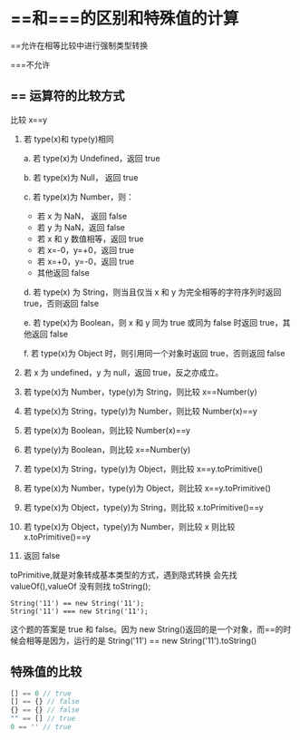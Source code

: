 # ==和===的区别和特殊值的计算

==允许在相等比较中进行强制类型转换

===不允许

## == 运算符的比较方式

比较 x==y

1. 若 type(x)和 type(y)相同

   a. 若 type(x)为 Undefined，返回 true

   b. 若 type(x)为 Null， 返回 true

   c. 若 type(x)为 Number，则：

   - 若 x 为 NaN， 返回 false
   - 若 y 为 NaN，返回 false
   - 若 x 和 y 数值相等，返回 true
   - 若 x=-0，y=+0，返回 true
   - 若 x=+0，y=-0，返回 true
   - 其他返回 false

   d. 若 type(x) 为 String，则当且仅当 x 和 y 为完全相等的字符序列时返回 true，否则返回 false

   e. 若 type(x)为 Boolean，则 x 和 y 同为 true 或同为 false 时返回 true，其他返回 false

   f. 若 type(x)为 Object 时，则引用同一个对象时返回 true，否则返回 false

2. 若 x 为 undefined，y 为 null，返回 true，反之亦成立。
3. 若 type(x)为 Number，type(y)为 String，则比较 x==Number(y)
4. 若 type(x)为 String，type(y)为 Number，则比较 Number(x)==y
5. 若 type(x)为 Boolean，则比较 Number(x)==y
6. 若 type(y)为 Boolean，则比较 x==Number(y)
7. 若 type(x)为 String，type(y)为 Object，则比较 x==y.toPrimitive()
8. 若 type(x)为 Number，type(y)为 Object，则比较 x==y.toPrimitive()
9. 若 type(x)为 Object，type(y)为 String，则比较 x.toPrimitive()==y
10. 若 type(x)为 Object，type(y)为 Number，则比较 x 则比较 x.toPrimitive()==y
11. 返回 false

toPrimitive,就是对象转成基本类型的方式，遇到隐式转换 会先找 valueOf(),valueOf 没有则找 toString();

    String('11') == new String('11');
    String('11') === new String('11');

这个题的答案是 true 和 false。因为 new String()返回的是一个对象，而==的时候会相等是因为，运行的是 String('11') == new String('11').toString()

## 特殊值的比较

```js
[] == 0 // true
[] == {} // false
{} == {} // false
"" == [] // true
0 == '' // true
```
